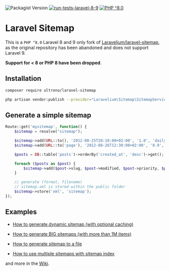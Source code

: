 ![Packagist Version](https://img.shields.io/packagist/v/ultrono/laravel-sitemap?style=plastic)
[![run-tests-laravel-8-9](https://github.com/ultrono/laravel-sitemap/actions/workflows/workflow.yml/badge.svg)](https://github.com/ultrono/laravel-sitemap/actions/workflows/workflow.yml)
[![PHP ^8.0](https://img.shields.io/badge/php-%5E8.0-green)]()

# Laravel Sitemap

This is a `PHP ^8.0` Laravel 8 and 9 only fork of [Laravelium/laravel-sitemap](https://github.com/Laravelium/laravel-sitemap), as the original repository has been abandoned and does not support Laravel 9.

**Support for < 8 or PHP 8 have been dropped**.

## Installation

```bash
composer require ultrono/laravel-sitemap
```

```bash
php artisan vendor:publish --provider="Laravelium\Sitemap\SitemapServiceProvider"
```

## Generate a simple sitemap

```php
Route::get('mysitemap', function() {
    $sitemap = resolve("sitemap");

    $sitemap->add(URL::to(), '2012-08-25T20:10:00+02:00', '1.0', 'daily');
    $sitemap->add(URL::to('page'), '2012-08-26T12:30:00+02:00', '0.9', 'monthly');

    $posts = DB::table('posts')->orderBy('created_at', 'desc')->get();

    foreach ($posts as $post) {
        $sitemap->add($post->slug, $post->modified, $post->priority, $post->freq);
    }

    // generate (format, filename)
    // sitemap.xml is stored within the public folder
    $sitemap->store('xml', 'sitemap');
});
```

## Examples

- [How to generate dynamic sitemap (with optional caching)](https://github.com/Laravelium/laravel-sitemap/wiki/Dynamic-sitemap)

- [How to generate BIG sitemaps (with more than 1M items)](https://github.com/Laravelium/laravel-sitemap/wiki/Sitemap-index)

- [How to generate sitemap to a file](https://github.com/Laravelium/laravel-sitemap/wiki/Generate-sitemap)

- [How to use multiple sitemaps with sitemap index](https://github.com/Laravelium/laravel-sitemap/wiki/Generate-BIG-sitemaps)

and more in the [Wiki](https://github.com/Laravelium/laravel-sitemap/wiki).
